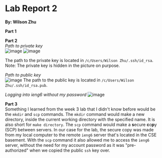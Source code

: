 # Lab Report 2
**By: Wilson Zhu**

**Part 1**

**Part 2**<br>
_Path to private key_<br>
![image](https://github.com/W6zhu/cse15l-lab-reports/assets/146861759/90d2387b-a6a7-4bb7-8318-936d4e5c45f5)
![image](https://github.com/W6zhu/cse15l-lab-reports/assets/146861759/b6ef070a-6019-454c-8931-17d447869289)

The path to the private key is located in `/c/Users/Wilson Zhu/.ssh/id_rsa`. <br>
Note: The private key is hidden in the picture on purpose.

_Path to public key_<br>
![image](https://github.com/W6zhu/cse15l-lab-reports/assets/146861759/10fea80a-e29c-4999-a2a7-cc817d6c5e7f)
The path to the public key is located in `/c/Users/Wilson Zhu/.ssh/id_rsa.pub`.

_Logging into ieng6 without my password_
![image](https://github.com/W6zhu/cse15l-lab-reports/assets/146861759/3c762179-b5f4-4b10-82a6-2db4a3d9d757)

**Part 3**<br>
Something I learned from the week 3 lab that I didn't know before would be the `mkdir` and `scp` commands. The `mkdir` command would make a new directory, inside the current working directory with the specified name. It is also short for `make directory`. The `scp` command would make a **s**ecure **c**o**p**y (SCP) between servers. In our case for the lab, the secure copy was made from my local computer to the remote `ieng6` server that's located in the CSE basement. With the `scp` command it also allowed me to access the `ieng6` server, without the need for my account password as it was "pre-authorized" when we copied the public `ssh` key over.   
